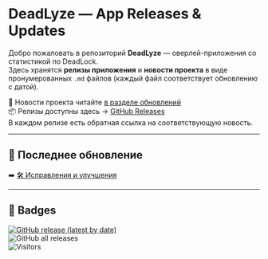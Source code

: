 # DeadLyze — App Releases & Updates

Добро пожаловать в репозиторий **DeadLyze** — оверлей-приложения со статистикой по DeadLock.  
Здесь хранятся **релизы приложения** и **новости проекта** в виде пронумерованных `.md` файлов (каждый файл соответствует обновлению с датой).  

📢 Новости проекта читайте [в разделе обновлений](./)  
📦 Релизы доступны здесь → [GitHub Releases](https://github.com/DeadLyze/deadlyze-app-releases/releases)  
В каждом релизе есть обратная ссылка на соответствующую новость.

---

## 📜 Последнее обновление
➡️ [🛠 Исправления и улучшения](https://github.com/DeadLyze/deadlyze-app-releases/blob/main/%233-v1.7.10-04.09.2025.md)

---

## 🔗 Badges
[![GitHub release (latest by date)](https://img.shields.io/github/v/release/DeadLyze/deadlyze-app-releases?style=for-the-badge)](https://github.com/DeadLyze/deadlyze-app-releases/releases)  
![GitHub all releases](https://img.shields.io/github/downloads/DeadLyze/deadlyze-app-releases/total?style=for-the-badge)  
![Visitors](https://visitor-badge.laobi.icu/badge?page_id=DeadLyze.deadlyze-app-releases&style=for-the-badge)
